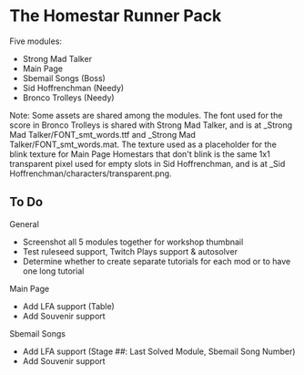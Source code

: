 # The Homestar Runner Pack

Five modules:

* Strong Mad Talker
* Main Page
* Sbemail Songs (Boss)
* Sid Hoffrenchman (Needy)
* Bronco Trolleys (Needy)

Note: Some assets are shared among the modules.
The font used for the score in Bronco Trolleys is shared with Strong Mad Talker, and is at \_Strong Mad Talker/FONT\_smt\_words.ttf and \_Strong Mad Talker/FONT\_smt\_words.mat.
The texture used as a placeholder for the blink texture for Main Page Homestars that don't blink is the same 1x1 transparent pixel used for empty slots in Sid Hoffrenchman, and is at _Sid Hoffrenchman/characters/transparent.png.

## To Do

General

* Screenshot all 5 modules together for workshop thumbnail
* Test ruleseed support, Twitch Plays support & autosolver
* Determine whether to create separate tutorials for each mod or to have one long tutorial

Main Page

* Add LFA support (Table)
* Add Souvenir support

Sbemail Songs

* Add LFA support (Stage ##: Last Solved Module, Sbemail Song Number)
* Add Souvenir support

